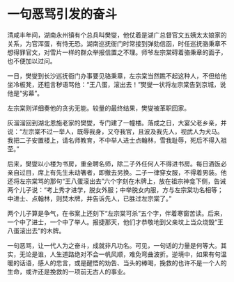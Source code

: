 # 一句恶骂引发的奋斗

清咸丰年间，湖南永州镇有个总兵叫樊燮，他仗着是湖广总督官文五姨太太娘家的关系，为官浑蛋，有恃无恐。湖南巡抚衙门时常接到弹劾信函，时任巡抚骆秉章不想得罪官文，对雪片一样的群众举报信置之不理。师爷左宗棠碍着骆秉章的面子，也不便加以过问。 

一日，樊燮到长沙巡抚衙门办事要见骆秉章，左宗棠当然瞧不起这种人，不但给他坐冷板凳，还粗言秽语骂他：“王八蛋，滚出去！”樊燮一状将左宗棠告到京城，说他是“劣幕”。 

左宗棠则详细奏他的贪劣无能。较量的最终结果，樊燮被革职回家。 

灰溜溜回到湖北恩施老家的樊燮，专门建了一幢楼。落成之日，大宴父老乡亲，并说：“左宗棠不过一举人，既辱我身，又夺我官，且波及我先人，视武人为犬马。我把二子安置楼上，请名师教育，不中举人进士点翰林，雪我耻辱，死后不得入祖茔。” 

后来，樊燮以小楼为书房，重金聘名师，除二子外任何人不得进书房。每日酒饭必亲自过目，席上有先生未动箸者，即撤去另换。二子一律穿女服，不得着男装。他还将左宗棠骂的那句“王八蛋滚出去”六个字刻在木牌上，放在祖宗神龛下侧，告诫两个儿子说：“考上秀才进学，脱女外服；中举脱女内服，方与左宗棠功名相等；中进士、点翰林，则焚木牌，并告诉先人，已胜过左宗棠了。” 

两个儿子算是争气，在书案上还刻下“左宗棠可杀”五个字，伴着寒窗苦读。后来，一个中了进士，一个中了举人。报捷那天，他们才恭敬地到父亲坟上当众烧毁“王八蛋滚出去”的木牌。 

一句恶骂，让一代人为之奋斗，成就非凡功名。可见，一句话的力量是何等大。其实，无论是谁，人生道路绝对不会一帆风顺，难免弯曲波折。逆境中，如果有句温暖的话语，感人的忠言，或是醒悟的劝告、当头的棒喝，挽救的也许不是一个人的生命，或许还是挽救的一项前无古人的事业。